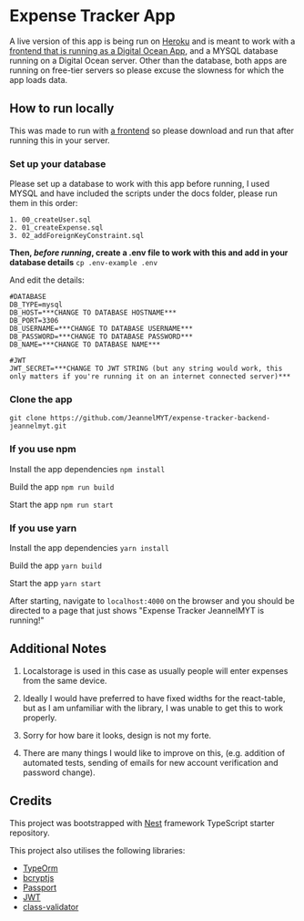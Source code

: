 # Expense Tracker App

A live version of this app is being run on [Heroku](https://expense-tracker-backend-jean.herokuapp.com/) and is meant to work with a [frontend that is running as a Digital Ocean App](https://expense-tracker-jeannelmyt-g2sqi.ondigitalocean.app/), and a MYSQL database running on a Digital Ocean server. Other than the database, both apps are running on free-tier servers so please excuse the slowness for which the app loads data.

## How to run locally 

This was made to run with [a frontend](https://github.com/JeannelMYT/expense-tracker-jeannelmyt) so please download and run that after running this in your server.

### Set up your database
Please set up a database to work with this app before running, I used MYSQL and have included the scripts under the docs folder, please run them in this order:
```
1. 00_createUser.sql
2. 01_createExpense.sql
3. 02_addForeignKeyConstraint.sql
```
**Then, _before running_, create a .env file to work with this and add in your database details**
`cp .env-example .env` 

And edit the details: 
```
#DATABASE
DB_TYPE=mysql
DB_HOST=***CHANGE TO DATABASE HOSTNAME***
DB_PORT=3306
DB_USERNAME=***CHANGE TO DATABASE USERNAME***
DB_PASSWORD=***CHANGE TO DATABASE PASSWORD***
DB_NAME=***CHANGE TO DATABASE NAME***

#JWT
JWT_SECRET=***CHANGE TO JWT STRING (but any string would work, this only matters if you're running it on an internet connected server)***
```

### Clone the app
`git clone https://github.com/JeannelMYT/expense-tracker-backend-jeannelmyt.git`

### If you use npm
Install the app dependencies
`npm install`

Build the app
`npm run build`

Start the app
`npm run start`

### If you use yarn
Install the app dependencies
`yarn install`

Build the app
`yarn build`

Start the app
`yarn start`


After starting, navigate to `localhost:4000` on the browser and you should be directed to a page that just shows "Expense Tracker JeannelMYT is running!"


## Additional Notes

1. Localstorage is used in this case as usually people will enter expenses from the same device.

2. Ideally I would have preferred to have fixed widths for the react-table, but as I am unfamiliar with the library, I was unable to get this to work properly. 

3. Sorry for how bare it looks, design is not my forte. 

4. There are many things I would like to improve on this, (e.g. addition of automated tests, sending of emails for new account verification and password change).

## Credits

This project was bootstrapped with [Nest](https://github.com/nestjs/nest) framework TypeScript starter repository.

This project also utilises the following libraries:
- [TypeOrm](https://www.npmjs.com/package/typeorm )
- [bcryptjs](https://www.npmjs.com/package/bcryptjs)
- [Passport](https://www.npmjs.com/package/@nestjs/passport)
- [JWT](https://www.npmjs.com/package/@nestjs/jwt)
- [class-validator](https://github.com/typestack/class-validator)
